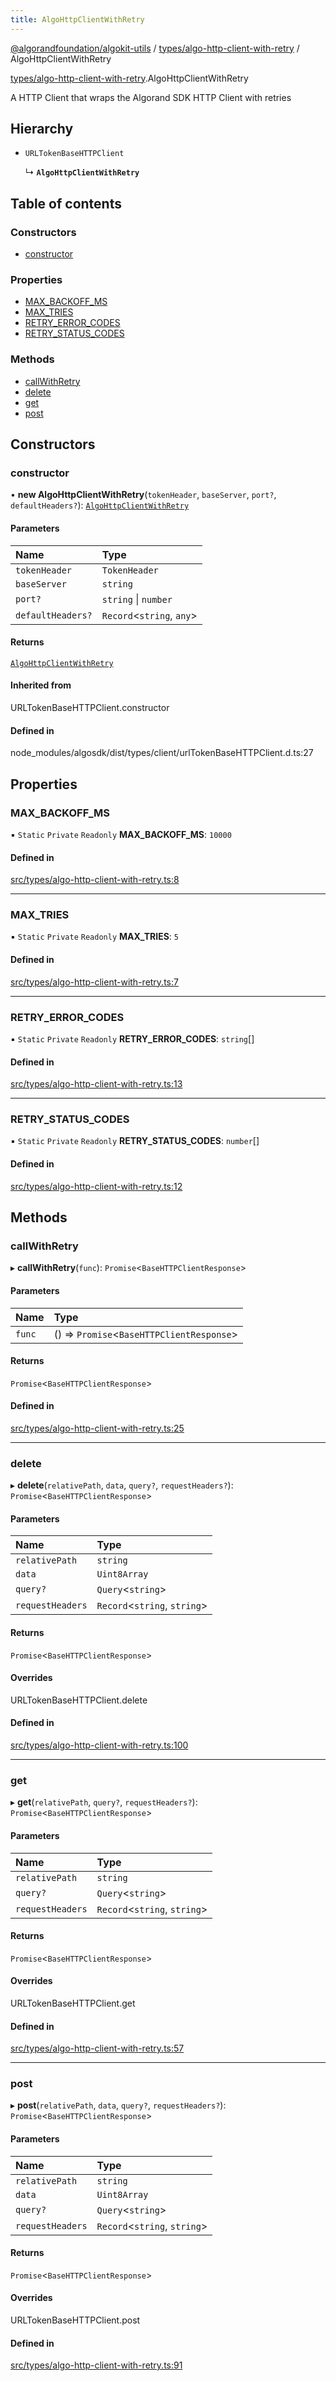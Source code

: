 ```yaml
---
title: AlgoHttpClientWithRetry
---
```


[@algorandfoundation/algokit-utils](/reference/algokit-utils-ts/api/readme/) / [types/algo-http-client-with-retry](/reference/algokit-utils-ts/api/modules/types_algo_http_client_with_retry/) / AlgoHttpClientWithRetry

[types/algo-http-client-with-retry](/reference/algokit-utils-ts/api/modules/types_algo_http_client_with_retry/).AlgoHttpClientWithRetry

A HTTP Client that wraps the Algorand SDK HTTP Client with retries

## Hierarchy

- `URLTokenBaseHTTPClient`

  ↳ **`AlgoHttpClientWithRetry`**

## Table of contents

### Constructors

- [constructor](#constructor)

### Properties

- [MAX_BACKOFF_MS](#max_backoff_ms)
- [MAX_TRIES](#max_tries)
- [RETRY_ERROR_CODES](#retry_error_codes)
- [RETRY_STATUS_CODES](#retry_status_codes)

### Methods

- [callWithRetry](#callwithretry)
- [delete](#delete)
- [get](#get)
- [post](#post)

## Constructors

### constructor

• **new AlgoHttpClientWithRetry**(`tokenHeader`, `baseServer`, `port?`, `defaultHeaders?`): [`AlgoHttpClientWithRetry`]()

#### Parameters

| Name              | Type                        |
| :---------------- | :-------------------------- |
| `tokenHeader`     | `TokenHeader`               |
| `baseServer`      | `string`                    |
| `port?`           | `string` \| `number`        |
| `defaultHeaders?` | `Record`\<`string`, `any`\> |

#### Returns

[`AlgoHttpClientWithRetry`]()

#### Inherited from

URLTokenBaseHTTPClient.constructor

#### Defined in

node_modules/algosdk/dist/types/client/urlTokenBaseHTTPClient.d.ts:27

## Properties

### MAX_BACKOFF_MS

▪ `Static` `Private` `Readonly` **MAX_BACKOFF_MS**: `10000`

#### Defined in

[src/types/algo-http-client-with-retry.ts:8](https://github.com/algorandfoundation/algokit-utils-ts/blob/main/src/types/algo-http-client-with-retry.ts#L8)

---

### MAX_TRIES

▪ `Static` `Private` `Readonly` **MAX_TRIES**: `5`

#### Defined in

[src/types/algo-http-client-with-retry.ts:7](https://github.com/algorandfoundation/algokit-utils-ts/blob/main/src/types/algo-http-client-with-retry.ts#L7)

---

### RETRY_ERROR_CODES

▪ `Static` `Private` `Readonly` **RETRY_ERROR_CODES**: `string`[]

#### Defined in

[src/types/algo-http-client-with-retry.ts:13](https://github.com/algorandfoundation/algokit-utils-ts/blob/main/src/types/algo-http-client-with-retry.ts#L13)

---

### RETRY_STATUS_CODES

▪ `Static` `Private` `Readonly` **RETRY_STATUS_CODES**: `number`[]

#### Defined in

[src/types/algo-http-client-with-retry.ts:12](https://github.com/algorandfoundation/algokit-utils-ts/blob/main/src/types/algo-http-client-with-retry.ts#L12)

## Methods

### callWithRetry

▸ **callWithRetry**(`func`): `Promise`\<`BaseHTTPClientResponse`\>

#### Parameters

| Name   | Type                                        |
| :----- | :------------------------------------------ |
| `func` | () => `Promise`\<`BaseHTTPClientResponse`\> |

#### Returns

`Promise`\<`BaseHTTPClientResponse`\>

#### Defined in

[src/types/algo-http-client-with-retry.ts:25](https://github.com/algorandfoundation/algokit-utils-ts/blob/main/src/types/algo-http-client-with-retry.ts#L25)

---

### delete

▸ **delete**(`relativePath`, `data`, `query?`, `requestHeaders?`): `Promise`\<`BaseHTTPClientResponse`\>

#### Parameters

| Name             | Type                           |
| :--------------- | :----------------------------- |
| `relativePath`   | `string`                       |
| `data`           | `Uint8Array`                   |
| `query?`         | `Query`\<`string`\>            |
| `requestHeaders` | `Record`\<`string`, `string`\> |

#### Returns

`Promise`\<`BaseHTTPClientResponse`\>

#### Overrides

URLTokenBaseHTTPClient.delete

#### Defined in

[src/types/algo-http-client-with-retry.ts:100](https://github.com/algorandfoundation/algokit-utils-ts/blob/main/src/types/algo-http-client-with-retry.ts#L100)

---

### get

▸ **get**(`relativePath`, `query?`, `requestHeaders?`): `Promise`\<`BaseHTTPClientResponse`\>

#### Parameters

| Name             | Type                           |
| :--------------- | :----------------------------- |
| `relativePath`   | `string`                       |
| `query?`         | `Query`\<`string`\>            |
| `requestHeaders` | `Record`\<`string`, `string`\> |

#### Returns

`Promise`\<`BaseHTTPClientResponse`\>

#### Overrides

URLTokenBaseHTTPClient.get

#### Defined in

[src/types/algo-http-client-with-retry.ts:57](https://github.com/algorandfoundation/algokit-utils-ts/blob/main/src/types/algo-http-client-with-retry.ts#L57)

---

### post

▸ **post**(`relativePath`, `data`, `query?`, `requestHeaders?`): `Promise`\<`BaseHTTPClientResponse`\>

#### Parameters

| Name             | Type                           |
| :--------------- | :----------------------------- |
| `relativePath`   | `string`                       |
| `data`           | `Uint8Array`                   |
| `query?`         | `Query`\<`string`\>            |
| `requestHeaders` | `Record`\<`string`, `string`\> |

#### Returns

`Promise`\<`BaseHTTPClientResponse`\>

#### Overrides

URLTokenBaseHTTPClient.post

#### Defined in

[src/types/algo-http-client-with-retry.ts:91](https://github.com/algorandfoundation/algokit-utils-ts/blob/main/src/types/algo-http-client-with-retry.ts#L91)
